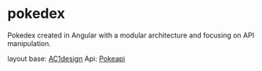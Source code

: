 # pokedex
Pokedex created in Angular with a modular architecture and focusing on API manipulation.

layout base: [AC1design](https://dribbble.com/shots/15128634-Pokemon-Pokedex-Website-Redesign-Concept/attachments/6864101?mode=media)
Api: [Pokeapi](https://pokeapi.co/docs/v2)
